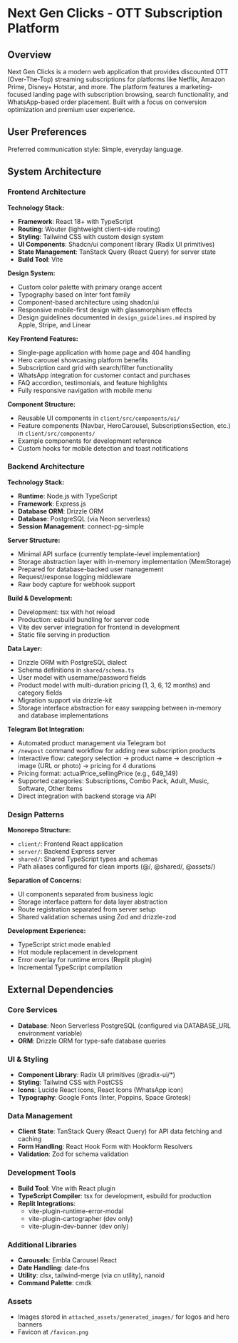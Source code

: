 # Next Gen Clicks - OTT Subscription Platform

## Overview

Next Gen Clicks is a modern web application that provides discounted OTT (Over-The-Top) streaming subscriptions for platforms like Netflix, Amazon Prime, Disney+ Hotstar, and more. The platform features a marketing-focused landing page with subscription browsing, search functionality, and WhatsApp-based order placement. Built with a focus on conversion optimization and premium user experience.

## User Preferences

Preferred communication style: Simple, everyday language.

## System Architecture

### Frontend Architecture

**Technology Stack:**
- **Framework**: React 18+ with TypeScript
- **Routing**: Wouter (lightweight client-side routing)
- **Styling**: Tailwind CSS with custom design system
- **UI Components**: Shadcn/ui component library (Radix UI primitives)
- **State Management**: TanStack Query (React Query) for server state
- **Build Tool**: Vite

**Design System:**
- Custom color palette with primary orange accent
- Typography based on Inter font family
- Component-based architecture using shadcn/ui
- Responsive mobile-first design with glassmorphism effects
- Design guidelines documented in `design_guidelines.md` inspired by Apple, Stripe, and Linear

**Key Frontend Features:**
- Single-page application with home page and 404 handling
- Hero carousel showcasing platform benefits
- Subscription card grid with search/filter functionality
- WhatsApp integration for customer contact and purchases
- FAQ accordion, testimonials, and feature highlights
- Fully responsive navigation with mobile menu

**Component Structure:**
- Reusable UI components in `client/src/components/ui/`
- Feature components (Navbar, HeroCarousel, SubscriptionsSection, etc.) in `client/src/components/`
- Example components for development reference
- Custom hooks for mobile detection and toast notifications

### Backend Architecture

**Technology Stack:**
- **Runtime**: Node.js with TypeScript
- **Framework**: Express.js
- **Database ORM**: Drizzle ORM
- **Database**: PostgreSQL (via Neon serverless)
- **Session Management**: connect-pg-simple

**Server Structure:**
- Minimal API surface (currently template-level implementation)
- Storage abstraction layer with in-memory implementation (MemStorage)
- Prepared for database-backed user management
- Request/response logging middleware
- Raw body capture for webhook support

**Build & Development:**
- Development: tsx with hot reload
- Production: esbuild bundling for server code
- Vite dev server integration for frontend in development
- Static file serving in production

**Data Layer:**
- Drizzle ORM with PostgreSQL dialect
- Schema definitions in `shared/schema.ts`
- User model with username/password fields
- Product model with multi-duration pricing (1, 3, 6, 12 months) and category fields
- Migration support via drizzle-kit
- Storage interface abstraction for easy swapping between in-memory and database implementations

**Telegram Bot Integration:**
- Automated product management via Telegram bot
- `/newpost` command workflow for adding new subscription products
- Interactive flow: category selection → product name → description → image (URL or photo) → pricing for 4 durations
- Pricing format: actualPrice_sellingPrice (e.g., 649_149)
- Supported categories: Subscriptions, Combo Pack, Adult, Music, Software, Other Items
- Direct integration with backend storage via API

### Design Patterns

**Monorepo Structure:**
- `client/`: Frontend React application
- `server/`: Backend Express server
- `shared/`: Shared TypeScript types and schemas
- Path aliases configured for clean imports (@/, @shared/, @assets/)

**Separation of Concerns:**
- UI components separated from business logic
- Storage interface pattern for data layer abstraction
- Route registration separated from server setup
- Shared validation schemas using Zod and drizzle-zod

**Development Experience:**
- TypeScript strict mode enabled
- Hot module replacement in development
- Error overlay for runtime errors (Replit plugin)
- Incremental TypeScript compilation

## External Dependencies

### Core Services
- **Database**: Neon Serverless PostgreSQL (configured via DATABASE_URL environment variable)
- **ORM**: Drizzle ORM for type-safe database queries

### UI & Styling
- **Component Library**: Radix UI primitives (@radix-ui/*)
- **Styling**: Tailwind CSS with PostCSS
- **Icons**: Lucide React icons, React Icons (WhatsApp icon)
- **Typography**: Google Fonts (Inter, Poppins, Space Grotesk)

### Data Management
- **Client State**: TanStack Query (React Query) for API data fetching and caching
- **Form Handling**: React Hook Form with Hookform Resolvers
- **Validation**: Zod for schema validation

### Development Tools
- **Build Tool**: Vite with React plugin
- **TypeScript Compiler**: tsx for development, esbuild for production
- **Replit Integrations**: 
  - vite-plugin-runtime-error-modal
  - vite-plugin-cartographer (dev only)
  - vite-plugin-dev-banner (dev only)

### Additional Libraries
- **Carousels**: Embla Carousel React
- **Date Handling**: date-fns
- **Utility**: clsx, tailwind-merge (via cn utility), nanoid
- **Command Palette**: cmdk

### Assets
- Images stored in `attached_assets/generated_images/` for logos and hero banners
- Favicon at `/favicon.png`
